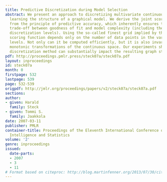 ```yaml
---
title: Predictive Discretization during Model Selection
abstract: We present an approach to discretizing multivariate continuous data while
  learning the structure of a graphical model. We derive the joint scoring function
  from the principle of predictive accuracy, which inherently ensures the optimal
  trade-off between goodness of fit and model complexity (including the number of
  discretization levels). Using the so-called finest grid implied by the data, our
  scoring function depends only on the number of data points in the various discretization
  levels. Not only can it be computed efficiently, but it is also invariant under
  monotonic transformations of the continuous space. Our experiments show that the
  discretization method can substantially impact the resulting graph structure.
pdf: http://proceedings.pmlr.press/steck07a/steck07a.pdf
layout: inproceedings
id: steck07a
month: 0
firstpage: 532
lastpage: 539
page: 532-539
origpdf: http://jmlr.org/proceedings/papers/v2/steck07a/steck07a.pdf
sections: 
author:
- given: Harald
  family: Steck
- given: Tommi S.
  family: Jaakkola
date: 2007-03-11
publisher: PMLR
container-title: Proceedings of the Eleventh International Conference on Artificial
  Intelligence and Statistics
volume: '2'
genre: inproceedings
issued:
  date-parts:
  - 2007
  - 3
  - 11
# Format based on citeproc: http://blog.martinfenner.org/2013/07/30/citeproc-yaml-for-bibliographies/
---
```

